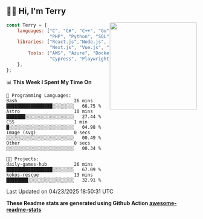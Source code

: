 <h2>👋🏻 Hi, I'm Terry</h2>

<img align='right' src="https://media.giphy.com/media/fkZukR450RQ1qnGaq9/giphy.gif" width="230">

```javascript
const Terry = {
    languages: ["C", "C#", "C++", "Go", "Java", "Javascript",
                "PHP", "Python", "SQL", "Typescript"],
    libraries: ["React.js","Node.js", ".Net", "Express.js",
                "Next.js", "Vue.js", "Astro.js", "CUDA"],
        Tools: ["AWS", "Azure", "Docker🐳", "Git", "Figma",
                "Cypress", "Playwright", "Postman", "Jira"],
    },
};
```
<!--START_SECTION:waka-->
📊 **This Week I Spent My Time On** 

```text
💬 Programming Languages: 
Bash                     26 mins             █████████████████░░░░░░░░   66.75 % 
Astro                    10 mins             ███████░░░░░░░░░░░░░░░░░░   27.44 % 
CSS                      1 min               █░░░░░░░░░░░░░░░░░░░░░░░░   04.98 % 
Image (svg)              0 secs              ░░░░░░░░░░░░░░░░░░░░░░░░░   00.49 % 
Other                    0 secs              ░░░░░░░░░░░░░░░░░░░░░░░░░   00.34 % 

🐱‍💻 Projects: 
daily-games-hub          26 mins             █████████████████░░░░░░░░   67.09 % 
kokos-rescue             13 mins             ████████░░░░░░░░░░░░░░░░░   32.91 % 
```


 Last Updated on 04/23/2025 18:50:31 UTC
<!--END_SECTION:waka-->

**These Readme stats are generated using Github Action [awesome-readme-stats](https://github.com/anmol098/waka-readme-stats)**
